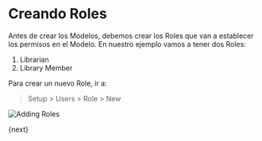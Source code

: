 <!-- add-breadcrumbs -->
# Creando Roles

Antes de crear los Modelos, debemos crear los Roles que van a establecer los permisos en el Modelo. En nuestro ejemplo vamos a tener dos Roles:

1. Librarian
1. Library Member

Para crear un nuevo Role, ir a:

> Setup > Users > Role > New

<img class="screenshot" alt="Adding Roles" src="{{docs_base_url}}/assets/img/roles_creation.png">

{next}
